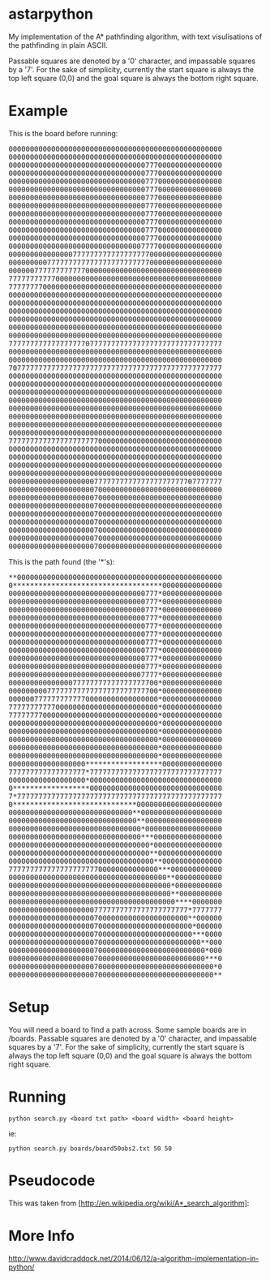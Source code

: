 astarpython
===========

My implementation of the A* pathfinding algorithm, with text visulisations of the pathfinding in plain ASCII.

Passable squares are denoted by a '0' character, and impassable squares by a '7'. For the sake of simplicity, currently the start square is always the top left square (0,0) and the goal square is always the bottom right square.

Example
=======

This is the board before running:
<pre>
00000000000000000000000000000000000000000000000000
00000000000000000000000000000000000000000000000000
00000000000000000000000000000000777000000000000000
00000000000000000000000000000000777000000000000000
00000000000000000000000000000000777000000000000000
00000000000000000000000000000000777000000000000000
00000000000000000000000000000000777000000000000000
00000000000000000000000000000000777000000000000000
00000000000000000000000000000000777000000000000000
00000000000000000000000000000000777000000000000000
00000000000000000000000000000000777000000000000000
00000000000000000000000000000000777000000000000000
00000000000000000000000000000007777000000000000000
00000000000000077777777777777777700000000000000000
00000000077777777777777777777777700000000000000000
00000077777777777700000000000000000000000000000000
77777777777000000000000000000000000000000000000000
77777777000000000000000000000000000000000000000000
00000000000000000000000000000000000000000000000000
00000000000000000000000000000000000000000000000000
00000000000000000000000000000000000000000000000000
00000000000000000000000000000000000000000000000000
00000000000000000000000000000000000000000000000000
00000000000000000000000000000000000000000000000000
77777777777777777707777777777777777777777777777777
00000000000000000000000000000000000000000000000000
00000000000000000000000000000000000000000000000000
70777777777777777777777777777777777777777777777777
00000000000000000000000000000000000000000000000000
00000000000000000000000000000000000000000000000000
00000000000000000000000000000000000000000000000000
00000000000000000000000000000000000000000000000000
00000000000000000000000000000000000000000000000000
00000000000000000000000000000000000000000000000000
00000000000000000000000000000000000000000000000000
00000000000000000000000000000000000000000000000000
77777777777777777777700000000000000000000000000000
00000000000000000000000000000000000000000000000000
00000000000000000000000000000000000000000000000000
00000000000000000000000000000000000000000000000000
00000000000000000000000000000000000000000000000000
00000000000000000000777777777777777777777707777777
00000000000000000000700000000000000000000000000000
00000000000000000000700000000000000000000000000000
00000000000000000000700000000000000000000000000000
00000000000000000000700000000000000000000000000000
00000000000000000000700000000000000000000000000000
00000000000000000000700000000000000000000000000000
00000000000000000000700000000000000000000000000000
00000000000000000000700000000000000000000000000000
</pre>

This is the path found (the '*'s):

<pre>
**000000000000000000000000000000000000000000000000
0***********************************00000000000000
00000000000000000000000000000000777*00000000000000
00000000000000000000000000000000777*00000000000000
00000000000000000000000000000000777*00000000000000
00000000000000000000000000000000777*00000000000000
00000000000000000000000000000000777*00000000000000
00000000000000000000000000000000777*00000000000000
00000000000000000000000000000000777*00000000000000
00000000000000000000000000000000777*00000000000000
00000000000000000000000000000000777*00000000000000
00000000000000000000000000000000777*00000000000000
00000000000000000000000000000007777*00000000000000
00000000000000077777777777777777700*00000000000000
00000000077777777777777777777777700*00000000000000
00000077777777777700000000000000000*00000000000000
77777777777000000000000000000000000*00000000000000
77777777000000000000000000000000000*00000000000000
00000000000000000000000000000000000*00000000000000
00000000000000000000000000000000000*00000000000000
00000000000000000000000000000000000*00000000000000
00000000000000000000000000000000000*00000000000000
00000000000000000000000000000000000*00000000000000
000000000000000000******************00000000000000
777777777777777777*7777777777777777777777777777777
000000000000000000*0000000000000000000000000000000
0******************0000000000000000000000000000000
7*777777777777777777777777777777777777777777777777
0*****************************00000000000000000000
00000000000000000000000000000**0000000000000000000
000000000000000000000000000000**000000000000000000
0000000000000000000000000000000*000000000000000000
0000000000000000000000000000000***0000000000000000
000000000000000000000000000000000*0000000000000000
000000000000000000000000000000000**000000000000000
0000000000000000000000000000000000**00000000000000
77777777777777777777700000000000000***000000000000
0000000000000000000000000000000000000**00000000000
00000000000000000000000000000000000000*00000000000
00000000000000000000000000000000000000**0000000000
000000000000000000000000000000000000000****0000000
000000000000000000007777777777777777777777*7777777
000000000000000000007000000000000000000000**000000
0000000000000000000070000000000000000000000*000000
0000000000000000000070000000000000000000000***0000
000000000000000000007000000000000000000000000**000
0000000000000000000070000000000000000000000000*000
0000000000000000000070000000000000000000000000***0
000000000000000000007000000000000000000000000000*0
000000000000000000007000000000000000000000000000**
</pre>

Setup
=======

You will need a board to find a path across. Some sample boards are in /boards. Passable squares are denoted by a '0' character, and impassable squares by a '7'. For the sake of simplicity, currently the start square is always the top left square (0,0) and the goal square is always the bottom right square.

Running
=======

    python search.py <board txt path> <board width> <board height>

ie:

    python search.py boards/board50obs2.txt 50 50

Pseudocode
==========

This was taken from [http://en.wikipedia.org/wiki/A*_search_algorithm]:

More Info
==========
http://www.davidcraddock.net/2014/06/12/a-algorithm-implementation-in-python/

